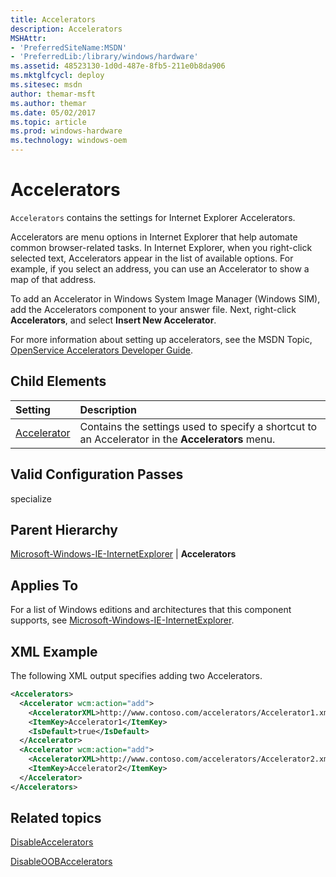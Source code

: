 ```yaml
---
title: Accelerators
description: Accelerators
MSHAttr:
- 'PreferredSiteName:MSDN'
- 'PreferredLib:/library/windows/hardware'
ms.assetid: 48523130-1d0d-487e-8fb5-211e0b8da906
ms.mktglfcycl: deploy
ms.sitesec: msdn
author: themar-msft
ms.author: themar
ms.date: 05/02/2017
ms.topic: article
ms.prod: windows-hardware
ms.technology: windows-oem
---
```

# Accelerators

`Accelerators` contains the settings for Internet Explorer Accelerators.

Accelerators are menu options in Internet Explorer that help automate common browser-related tasks. In Internet Explorer, when you right-click selected text, Accelerators appear in the list of available options. For example, if you select an address, you can use an Accelerator to show a map of that address.

To add an Accelerator in Windows System Image Manager (Windows SIM), add the Accelerators component to your answer file. Next, right-click **Accelerators**, and select **Insert New Accelerator**.

For more information about setting up accelerators, see the MSDN Topic, [OpenService Accelerators Developer Guide](http://go.microsoft.com/fwlink/?LinkId=130617).

## Child Elements

| Setting                 | Description                                                                           |
|:------------------------|:--------------------------------------------------------------------------------------|
| [Accelerator](microsoft-windows-ie-internetexplorer-accelerators-accelerator.md) | Contains the settings used to specify a shortcut to an Accelerator in the <strong>Accelerators</strong> menu. |

## Valid Configuration Passes

specialize

## Parent Hierarchy

[Microsoft-Windows-IE-InternetExplorer](microsoft-windows-ie-internetexplorer.md) | **Accelerators**

## Applies To

For a list of Windows editions and architectures that this component supports, see [Microsoft-Windows-IE-InternetExplorer](microsoft-windows-ie-internetexplorer.md).

## XML Example

The following XML output specifies adding two Accelerators.

```XML
<Accelerators>
  <Accelerator wcm:action="add">
    <AcceleratorXML>http://www.contoso.com/accelerators/Accelerator1.xml</AcceleratorXML>
    <ItemKey>Accelerator1</ItemKey>
    <IsDefault>true</IsDefault>
  </Accelerator>
  <Accelerator wcm:action="add">
    <AcceleratorXML>http://www.contoso.com/accelerators/Accelerator2.xml</AcceleratorXML>
    <ItemKey>Accelerator2</ItemKey>
  </Accelerator>
</Accelerators>
```

## Related topics

[DisableAccelerators](microsoft-windows-ie-internetexplorer-disableaccelerators.md)

[DisableOOBAccelerators](microsoft-windows-ie-internetexplorer-disableoobaccelerators.md)
